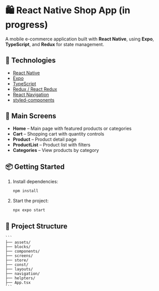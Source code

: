 # 🛍️ React Native Shop App (in progress)

A mobile e-commerce application built with **React Native**, using **Expo**, **TypeScript**, and **Redux** for state management.

## 🚀 Technologies

- [React Native](https://reactnative.dev/)
- [Expo](https://expo.dev/)
- [TypeScript](https://www.typescriptlang.org/)
- [Redux / React Redux](https://react-redux.js.org/)
- [React Navigation](https://reactnavigation.org/)
- [styled-components](https://styled-components.com/)

## 📱 Main Screens

- **Home** – Main page with featured products or categories
- **Cart** – Shopping cart with quantity controls
- **Product** – Product detail page
- **ProductList** – Product list with filters
- **Categories** – View products by category

## 📦 Getting Started

1. Install dependencies:
   ```bash
   npm install

   ```

2. Start the project:
   ```bash
   npx expo start
   ```
## 📁 Project Structure
    ```
    ├── assets/
    ├── blocks/  
    ├── components/         
    ├── screens/            
    ├── store/              
    ├── const/             
    ├── layouts/            
    ├── navigation/         
    ├── helpters/           
    ├── App.tsx             
    ```
